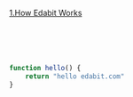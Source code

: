 [1.How Edabit Works](https://edabit.com/challenge/ARr5tA458o2tC9FTN)
```js





function hello() {
	return "hello edabit.com"
}

```



